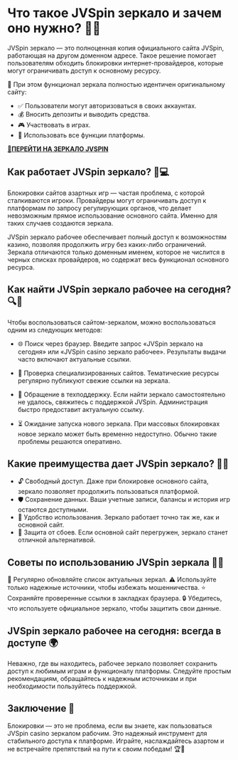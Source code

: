 # Что такое JVSpin зеркало и зачем оно нужно? 🎰🌐

JVSpin зеркало — это полноценная копия официального сайта JVSpin, работающая на другом доменном адресе. Такое решение помогает пользователям обходить блокировки интернет-провайдеров, которые могут ограничивать доступ к основному ресурсу.

📌 При этом функционал зеркала полностью идентичен оригинальному сайту:

- ✅ Пользователи могут авторизоваться в своих аккаунтах.
- 💰 Вносить депозиты и выводить средства.
- 🎮 Участвовать в играх.
- 🔧 Использовать все функции платформы.

[**🎲ПЕРЕЙТИ НА ЗЕРКАЛО JVSPIN**](https://clck.ru/3EmqmF "**🎲ПЕРЕЙТИ НА ЗЕРКАЛО JVSPIN**")

## Как работает JVSpin зеркало? 🔄💻

Блокировки сайтов азартных игр — частая проблема, с которой сталкиваются игроки. Провайдеры могут ограничивать доступ к платформам по запросу регулирующих органов, что делает невозможным прямое использование основного сайта. Именно для таких случаев создаются зеркала.

JVSpin зеркало рабочее обеспечивает полный доступ к возможностям казино, позволяя продолжить игру без каких-либо ограничений. Зеркала отличаются только доменным именем, которое не числится в черных списках провайдеров, но содержат весь функционал основного ресурса.

## Как найти JVSpin зеркало рабочее на сегодня? 🔍🔗

Чтобы воспользоваться сайтом-зеркалом, можно воспользоваться одним из следующих методов:

- 🌐 Поиск через браузер. Введите запрос «JVSpin зеркало на сегодня» или «JVSpin casino зеркало рабочее». Результаты выдачи часто включают актуальные ссылки.

- 📑 Проверка специализированных сайтов. Тематические ресурсы регулярно публикуют свежие ссылки на зеркала.

- 📩 Обращение в техподдержку. Если найти зеркало самостоятельно не удалось, свяжитесь с поддержкой JVSpin. Администрация быстро предоставит актуальную ссылку.

- ⏳ Ожидание запуска нового зеркала. При массовых блокировках новое зеркало может быть временно недоступно. Обычно такие проблемы решаются оперативно.

## Какие преимущества дает JVSpin зеркало? 🌟✨

- 🔓 Свободный доступ. Даже при блокировке основного сайта, зеркало позволяет продолжить пользоваться платформой.
- 🛡️ Сохранение данных. Ваши учетные записи, балансы и история игр остаются доступными.
- 📱 Удобство использования. Зеркало работает точно так же, как и основной сайт.
- 🚀 Защита от сбоев. Если основной сайт перегружен, зеркало станет отличной альтернативой.

## Советы по использованию JVSpin зеркала 📝📌

🔄 Регулярно обновляйте список актуальных зеркал.
⚠️ Используйте только надежные источники, чтобы избежать мошенничества.
⭐ Сохраняйте проверенные ссылки в закладках браузера.
🔒 Убедитесь, что используете официальное зеркало, чтобы защитить свои данные.

## JVSpin зеркало рабочее на сегодня: всегда в доступе 🌍

Неважно, где вы находитесь, рабочее зеркало позволяет сохранить доступ к любимым играм и функционалу платформы. Следуйте простым рекомендациям, обращайтесь к надежным источникам и при необходимости пользуйтесь поддержкой.

## Заключение 🏁

Блокировки — это не проблема, если вы знаете, как пользоваться JVSpin casino зеркалом рабочим. Это надежный инструмент для стабильного доступа к платформе. Играйте, наслаждайтесь азартом и не встречайте препятствий на пути к своим победам! 🏆🎉
